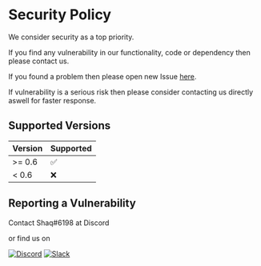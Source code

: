 # Security Policy

We consider security as a top priority.

If you find any vulnerability in our functionality, code or dependency then please contact us.

If you found a problem then please open new Issue [here](https://github.com/NRCHKB/node-red-contrib-homekit-bridged/issues).

If vulnerability is a serious risk then please consider contacting us directly aswell for faster response.

## Supported Versions

| Version | Supported          |
| ------- | ------------------ |
| >= 0.6  | :white_check_mark: |
| < 0.6   | :x:                |

## Reporting a Vulnerability

Contact Shaq#6198 at Discord 

or find us on

[![Discord](https://img.shields.io/discord/586065987267330068.svg?label=Discord)](https://discord.gg/H9CWzXv) [![Slack](https://img.shields.io/badge/Slack-temporary%20invite-green.svg)](https://join.slack.com/t/nrchkb/shared_invite/enQtNjU5MjkyMDE2NzA4LWE4M2EwYWNiNDA2MWNhZDQ0NjIyZjI1YTYwMGUyZDgzMzVlZDg5ODk2NDc2MDRiNTVkMTE5YWI4YTdmMDU1NzA)
